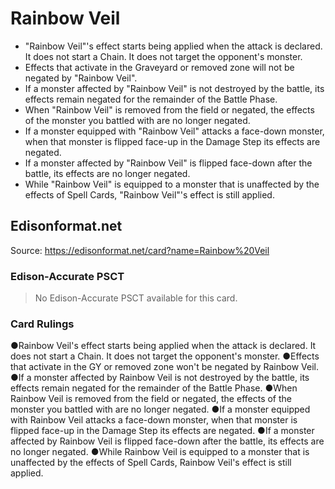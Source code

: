 # Rainbow Veil

*   "Rainbow Veil"'s effect starts being applied when the attack is declared. It does not start a Chain. It does not target the opponent's monster.
*   Effects that activate in the Graveyard or removed zone will not be negated by "Rainbow Veil".
*   If a monster affected by "Rainbow Veil" is not destroyed by the battle, its effects remain negated for the remainder of the Battle Phase.
*   When "Rainbow Veil" is removed from the field or negated, the effects of the monster you battled with are no longer negated.
*   If a monster equipped with "Rainbow Veil" attacks a face-down monster, when that monster is flipped face-up in the Damage Step its effects are negated.
*   If a monster affected by "Rainbow Veil" is flipped face-down after the battle, its effects are no longer negated.
*   While "Rainbow Veil" is equipped to a monster that is unaffected by the effects of Spell Cards, "Rainbow Veil"'s effect is still applied.

## Edisonformat.net

Source: https://edisonformat.net/card?name=Rainbow%20Veil

### Edison-Accurate PSCT

> No Edison-Accurate PSCT available for this card.

### Card Rulings

●Rainbow Veil's effect starts being applied when the attack is declared. It does not start a Chain. It does not target the opponent's monster.
●Effects that activate in the GY or removed zone won't be negated by Rainbow Veil.
●If a monster affected by Rainbow Veil is not destroyed by the battle, its effects remain negated for the remainder of the Battle Phase.
●When Rainbow Veil is removed from the field or negated, the effects of the monster you battled with are no longer negated.
●If a monster equipped with Rainbow Veil attacks a face-down monster, when that monster is flipped face-up in the Damage Step its effects are negated.
●If a monster affected by Rainbow Veil is flipped face-down after the battle, its effects are no longer negated.
●While Rainbow Veil is equipped to a monster that is unaffected by the effects of Spell Cards, Rainbow Veil's effect is still applied.
            